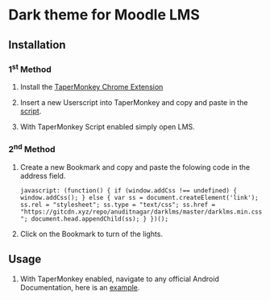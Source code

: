 # Dark theme for Moodle LMS

## Installation 
### 1<sup>st</sup> Method

1. Install the [TaperMonkey Chrome Extension](https://chrome.google.com/webstore/detail/tampermonkey/dhdgffkkebhmkfjojejmpbldmpobfkfo)

2. Insert a new Userscript into TaperMonkey and copy and paste in the [script](tapermonkey.js).

3. With TaperMonkey Script enabled simply open LMS.

### 2<sup>nd</sup> Method

1. Create a new Bookmark and copy and paste the folowing code in the address field.

    `
    javascript: (function() {
        if (window.addCss !== undefined) {
            window.addCss();
        } else {
            var ss = document.createElement('link');
            ss.rel = "stylesheet";
            ss.type = "text/css";
            ss.href = "https://gitcdn.xyz/repo/anuditnagar/darklms/master/darklms.min.css";
            document.head.appendChild(ss);
        }
    })();
    `


2. Click on the Bookmark to turn of the lights.

## Usage

1. With TaperMonkey enabled, navigate to any official Android Documentation, here is an [example](http://developer.android.com/reference/android/database/sqlite/SQLiteQueryBuilder.html).

